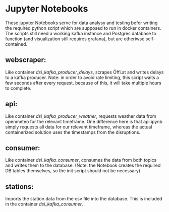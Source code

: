 # Jupyter Notebooks
These jupyter Notebooks serve for data analysy and testing befor writing the required python script which are supposed to run in docker containers. 
The scripts still need a working kafka instance and Postgres database to function (and visualization still requires grafana), but are otheriwse self-contained.

## webscraper:
Like container *dsi_kafka_producer_delays*, scrapes Öffi.at and writes delays to a kafka producer. Note: in order to avoid rate limiting, this script waits a few seconds after every request. because of this, it will take multiple hours to complete.

## api:
Like container *dsi_kafka_producer_weather*, requests weather data from openmeteo for the relevant timeframe. One difference here is that api.ipynb simply requests all data for our relevant timeframe, whereas the actual containerized solution uses the timestamps from the disruptions.

## consumer:
Like container *dsi_kafka_consumer*, consumes the data from both topics and writes them to the database. (Note: the Notebook creates the required DB tables themselves, so the init script should not be necessary)

## stations:
Imports the station data from the csv file into the database. This is included in the container *dsi_kafka_consumer*.